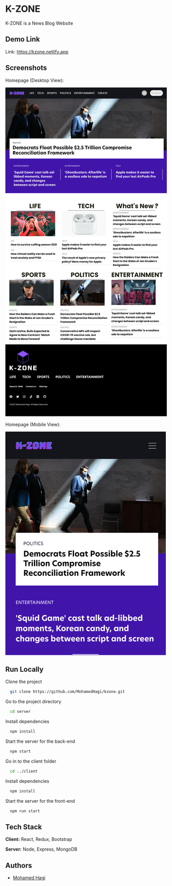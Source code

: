 
# K-ZONE
K-ZONE is a News Blog Website

## Demo Link

Link: https://kzone.netlify.app






## Screenshots

Homepage (Desktop View):

![ScreenShot 1](https://raw.githubusercontent.com/MohamedHagi/kzone/master/images/rsz_2kzone1.png)


Homepage (Mobile View):

![ScreenShot 1](https://raw.githubusercontent.com/MohamedHagi/kzone/master/images/rsz_kzone6.png)

## Run Locally

Clone the project

```bash
  git clone https://github.com/MohamedHagi/kzone.git
```

Go to the project directory

```bash
  cd server
```

Install dependencies

```bash
  npm install
```

Start the server for the back-end

```bash
  npm start
```

Go in to the client folder
```bash
  cd ../client
```
Install dependencies

```bash
  npm install
```
Start the server for the front-end

```bash
  npm run start
```


## Tech Stack

**Client:** React, Redux, Bootstrap 

**Server:** Node, Express, MongoDB


## Authors

- [Mohamed Hagi](https://www.github.com/MohamedHagi)

